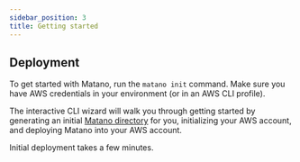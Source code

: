 ```yaml
---
sidebar_position: 3
title: Getting started
---
```


## Deployment

To get started with Matano, run the `matano init` command. Make sure you have AWS credentials in your environment (or in an AWS CLI profile).

The interactive CLI wizard will walk you through getting started by generating an initial [Matano directory](./matano-directory.md) for you, initializing your AWS account, and deploying Matano into your AWS account.

Initial deployment takes a few minutes.
